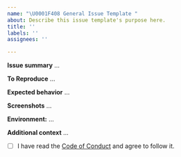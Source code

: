 ```yaml
---
name: "\U0001F408 General Issue Template "
about: Describe this issue template's purpose here.
title: ''
labels: ''
assignees: ''

---
```


**Issue summary**
...

**To Reproduce**
...

**Expected behavior**
...

**Screenshots**
...

**Environment:**
...

**Additional context**
...


- [ ] I have read the [Code of Conduct](https://github.com/ossd-s25/Meowtivation/blob/main/CODE_OF_CONDUCT.md) and agree to follow it.
